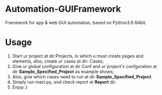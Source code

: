 # Automation-GUIFramework
Framework for app &amp; web GUI automation, based on Python3.6 64bit.
# Usage
1. Start ur project at dir:Projects, in which u must create pages and elements, also, create ur cases at dir: Cases;
2. Give ur global configuration at dir Conf and ur project's confguration at dir **Sample_Specified_Project** as example shows;
3. Also, give which cases need to run at dir **Sample_Specified_Project**.
4. Simply run main.py, and check report at **Report** dir.
5. Enjoy.:)
